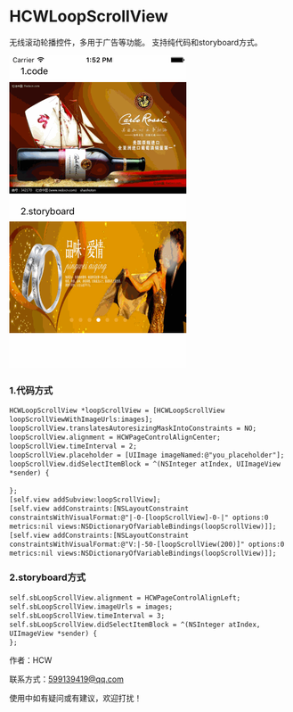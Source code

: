 # HCWLoopScrollView
无线滚动轮播控件，多用于广告等功能。
支持纯代码和storyboard方式。

![image](https://github.com/huangchangweng/HCWLoopScrollView/blob/master/HCWLoopScrollView.gif) 

### 1.代码方式

    HCWLoopScrollView *loopScrollView = [HCWLoopScrollView loopScrollViewWithImageUrls:images];
    loopScrollView.translatesAutoresizingMaskIntoConstraints = NO;
    loopScrollView.alignment = HCWPageControlAlignCenter;
    loopScrollView.timeInterval = 2;
    loopScrollView.placeholder = [UIImage imageNamed:@"you_placeholder"];
    loopScrollView.didSelectItemBlock = ^(NSInteger atIndex, UIImageView *sender) {
      
    };
    [self.view addSubview:loopScrollView];
    [self.view addConstraints:[NSLayoutConstraint constraintsWithVisualFormat:@"|-0-[loopScrollView]-0-|" options:0 metrics:nil views:NSDictionaryOfVariableBindings(loopScrollView)]];
    [self.view addConstraints:[NSLayoutConstraint constraintsWithVisualFormat:@"V:|-50-[loopScrollView(200)]" options:0 metrics:nil views:NSDictionaryOfVariableBindings(loopScrollView)]];


### 2.storyboard方式

    self.sbLoopScrollView.alignment = HCWPageControlAlignLeft;
    self.sbLoopScrollView.imageUrls = images;
    self.sbLoopScrollView.timeInterval = 3;
    self.sbLoopScrollView.didSelectItemBlock = ^(NSInteger atIndex, UIImageView *sender) {
    };


作者：HCW

联系方式：599139419@qq.com

使用中如有疑问或有建议，欢迎打扰！
